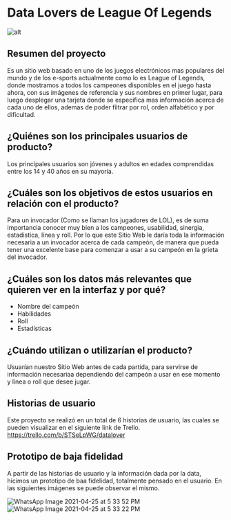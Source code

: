 # Data Lovers de League Of Legends
![alt](https://lolstatic-a.akamaihd.net/frontpage/apps/prod/harbinger-l10-website/es-es/production/es-es/static/twitter-fafabb053dd48811ea554fe63188cc1a.jpg)

## Resumen del proyecto
Es un sitio web basado en uno de los juegos electrónicos mas populares del mundo y de los e-sports actualmente como lo es League of Legends,
donde mostramos a todos los campeones disponibles en el juego hasta ahora, con sus imágenes de referencia y sus nombres en primer lugar, para luego desplegar una tarjeta donde se especifica mas información acerca de cada uno de ellos, ademas de poder filtrar por rol, orden alfabético y por dificultad.

## ¿Quiénes son los principales usuarios de producto?
Los principales usuarios son jóvenes y adultos en edades comprendidas entre los 14 y 40 años en su mayoría. 

## ¿Cuáles son los objetivos de estos usuarios en relación con el producto?
Para un invocador (Como se llaman los jugadores de LOL), es de suma importancia conocer muy bien a los campeones,
usabilidad, sinergia, estadistica, línea y roll. Por lo que este Sitio Web le daría toda la información necesaria 
a un invocador acerca de cada campeón, de manera que pueda tener una excelente base para comenzar a usar a su
campeón en la grieta del invocador.

## ¿Cuáles son los datos más relevantes que quieren ver en la interfaz y por qué?
  * Nombre del campeón
  * Habilidades
  * Roll
  * Estadísticas
  
## ¿Cuándo utilizan o utilizarían el producto?
Usuarían nuestro Sitio Web antes de cada partida, para servirse de información necesariaa dependiendo del campeón a
usar en ese momento y línea o roll que desee jugar.

## Historias de usuario
Este proyecto se realizó en un total de 6 historias de usuario, las cuales se pueden visualizar en el siguiente link de Trello.
https://trello.com/b/STSeLpWG/datalover

## Prototipo de baja fidelidad
A partir de las historias de usuario y la información dada por la data, hicimos un prototipo de baa fidelidad, totalmente pensado en el usuario.
En las siguientes imágenes se puede observar el mismo.

![WhatsApp Image 2021-04-25 at 5 33 52 PM](https://user-images.githubusercontent.com/76055597/116011984-66797480-a5ed-11eb-94ce-4cb015a5c91c.jpeg)
![WhatsApp Image 2021-04-25 at 5 33 22 PM](https://user-images.githubusercontent.com/76055597/116011985-6bd6bf00-a5ed-11eb-86fd-db4239e88124.jpeg)



